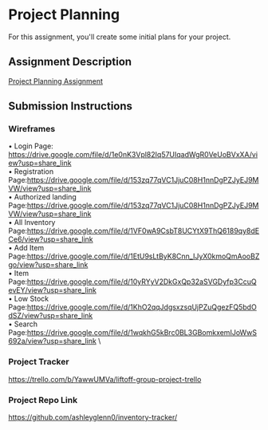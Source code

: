 # Project Planning
For this assignment, you'll create some initial plans for your project.

## Assignment Description
[Project Planning Assignment](https://education.launchcode.org/liftoff/modules/assignments/project-planning)

## Submission Instructions

### Wireframes

• Login Page: https://drive.google.com/file/d/1e0nK3Vpl82Iq57UIqadWgR0VeUoBVxXA/view?usp=share_link \
• Registration Page:https://drive.google.com/file/d/153zq77qVC1JjuC08H1nnDgPZJyEJ9MVW/view?usp=share_link \
• Authorized landing Page:https://drive.google.com/file/d/153zq77qVC1JjuC08H1nnDgPZJyEJ9MVW/view?usp=share_link \
• All Inventory Page:https://drive.google.com/file/d/1VF0wA9CsbT8UCYtX9ThQ6189qy8dECe6/view?usp=share_link \
• Add Item Page:https://drive.google.com/file/d/1EtU9sLtByK8Cnn_IJyX0kmoQmAooBZgo/view?usp=share_link \
• Item Page:https://drive.google.com/file/d/10yRYyV2DkGxQp32aSVGDyfp3CcuQevEY/view?usp=share_link \
• Low Stock Page:https://drive.google.com/file/d/1KhO2qqJdgsxzsqUjPZuQgezFQ5bdOdSZ/view?usp=share_link \
• Search Page:https://drive.google.com/file/d/1wqkhG5kBrc0BL3GBomkxemIJoWwS692a/view?usp=share_link \

### Project Tracker

https://trello.com/b/YawwUMVa/liftoff-group-project-trello

### Project Repo Link

https://github.com/ashleyglenn0/inventory-tracker/
